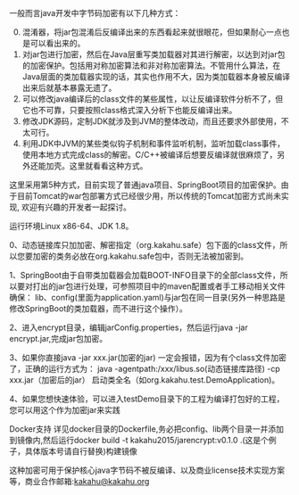一般而言java开发中字节码加密有以下几种方式： 

0. 混淆器，将jar包混淆后反编译出来的东西看起来就很眼花，但如果耐心一点也是可以看出来的。 
1. 对jar包进行加密，然后在Java层重写类加载器对其进行解密，以达到对jar包的加密保护。包括用对称加密算法和非对称加密算法。不管用什么算法，在Java层面的类加载器实现的话，其实也作用不大，因为类加载器本身被反编译出来后就基本暴露无遗了。 
2. 可以修改java编译后的class文件的某些属性，以让反编译软件分析不了，但它也不可靠，只要按照class格式深入分析下也能反编译出来。 
3. 修改JDK源码，定制JDK就涉及到JVM的整体改动，而且还要求外部使用，不太可行。 
4. 利用JDK中JVM的某些类似钩子机制和事件监听机制，监听加载class事件，使用本地方式完成class的解密。C/C++被编译后想要反编译就很麻烦了，另外还能加壳。这里就看看这种方式。

这里采用第5种方式，目前实现了普通java项目、SpringBoot项目的加密保护。由于目前Tomcat的war包部署方式已经很少用，所以传统的Tomcat加密方式尚未实现,
欢迎有兴趣的开发者一起探讨。


运行环境Linux x86-64、JDK 1.8。

0、动态链接库只加加密、解密指定（org.kakahu.safe）包下面的class文件，所以您要加密的类务必放在org.kakahu.safe包中，否则无法被加密到。

1、SpringBoot由于自带类加载器会加载BOOT-INFO目录下的全部class文件，所以要对打出的jar包进行处理，可参照项目中的maven配置或者手工移动相关文件确保：
lib、config(里面为application.yaml)与jar包在同一目录(另外一种思路是修改SpringBoot的类加载器，而不进行这个操作）。

2、进入encrypt目录，编辑jarConfig.properties，然后运行java -jar encrypt.jar,完成jar包加密。

3、如果你直接java -jar  xxx.jar(加密的jar) 一定会报错，因为有个class文件加密了，正确的运行方式为：
java -agentpath:/xxx/libus.so(动态链接库路径) -cp xxx.jar（加密后的jar） 启动类全名（如org.kakahu.test.DemoApplication)。

4、如果您想快速体验，可以进入testDemo目录下的工程为编译打包好的工程，您可以用这个作为加密jar来实践

Docker支持
详见docker目录的Dockerfile,务必把config、lib两个目录一并添加到镜像内,然后运行docker build -t kakahu2015/jarencrypt:v0.1.0 .(这是个例子，具体版本号请自行替换)构建镜像

这种加密可用于保护核心java字节码不被反编译、以及商业license技术实现方案等，商业合作邮箱:kakahu@kakahu.org

